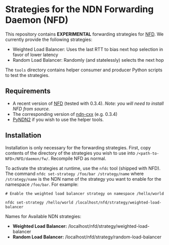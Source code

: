 Strategies for the NDN Forwarding Daemon (NFD)
=========


This repository contains **EXPERIMENTAL** forwarding strategies for [NFD](https://github.com/named-data/NFD). We currently provide the following strategies:

* Weighted Load Balancer: Uses the last RTT to bias next hop selection in favor of lower latency
* Random Load Balancer: Randomly (and statelessly) selects the next hop

The `tools` directory contains helper consumer and producer Python
scripts to test the strategies.

Requirements
------------

* A recent version of [NFD](https://github.com/named-data/NFD) (tested with 0.3.4). *Note: you will need to install NFD from source.*
* The corresponding version of [ndn-cxx](https://github.com/named-data/ndn-cxx) (e.g. 0.3.4)
* [PyNDN2](https://github.com/named-data/pyndn2) if you wish to use the helper tools.


Installation
----------

Installation is only necessary for the forwarding strategies. First,
copy contents of the directory of the strategies you wish to use into
`/<path-to-NFD>/NFD/daemon/fw/`. Recompile NFD as normal.

To activate the strategies at runtime, use the `nfdc` tool (shipped
with NFD). The command `nfdc set-strategy /foo/bar /strategy/name`
where `/strategy/name` is the NDN name of the strategy you want to
enable for the namespace `/foo/bar`. For example:

```
# Enable the weighted load balancer strategy on namespace /hello/world

nfdc set-strategy /hello/world /localhost/nfd/strategy/weighted-load-balancer
```

Names for Available NDN strategies:

* **Weighted Load Balancer:** /localhost/nfd/strategy/weighted-load-balancer
* **Random Load Balancer:** /localhost/nfd/strategy/random-load-balancer








